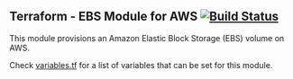 ## Terraform - EBS Module for AWS [![Build Status](https://travis-ci.org/onaio/terraform-aws-ebs-volume.svg?branch=master)](https://travis-ci.org/onaio/terraform-aws-ebs-volume)

This module provisions an Amazon Elastic Block Storage (EBS) volume on AWS.

Check [variables.tf](./variables.tf) for a list of variables that can be set for this module.
